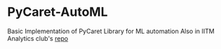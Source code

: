 # PyCaret-AutoML
 Basic Implementation of PyCaret Library for ML automation
 Also in IITM Analytics club's [repo](https://github.com/analytics-club-iitm/weekly-sessions/tree/master/PyCaret-AutoML)
